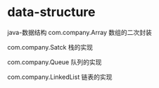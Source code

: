 # data-structure
java-数据结构
com.company.Array  数组的二次封装

com.company.Satck  栈的实现

com.company.Queue  队列的实现

com.company.LinkedList 链表的实现
